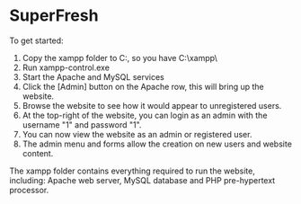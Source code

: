 # SuperFresh

To get started:
1) Copy the xampp folder to C:\, so you have C:\xampp\
2) Run xampp-control.exe
3) Start the Apache and MySQL services
4) Click the [Admin] button on the Apache row, this will bring up the website.
5) Browse the website to see how it would appear to unregistered users.
6) At the top-right of the website, you can login as an admin with the username "1" and password "1".
7) You can now view the website as an admin or registered user.
8) The admin menu and forms allow the creation on new users and website content.

The xampp folder contains everything required to run the website, including: 
Apache web server, MySQL database and PHP pre-hypertext processor.
